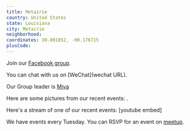 ```yaml
---
title: Metairie
country: United States
state: Louisiana
city: Metairie
neighborhood: 
coordinates: 30.001852, -90.176715
plusCode:
---
```

Join our [Facebook group](https://www.facebook.com/groups/free.code.camp.metairie.la).

You can chat with us on [WeChat](wechat URL).

Our Group leader is [Miya](freecodecamp.org/miya)

Here are some pictures from our recent events:
![]().

Here's a stream of one of our recent events:
[youtube embed]

We have events every Tuesday. You can RSVP for an event on [meetup](meetupurl).
